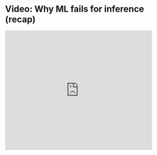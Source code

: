 # Video: Why ML fails for inference (recap)



<iframe  title="YouTube Why ML fails for inference" width="480" height="390" src="https://youtube.com/embed/DLP076hTq5E" frameborder="0" allowfullscreen></iframe>

